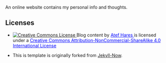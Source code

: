 An online website contains my personal info and thoughts.  

## Licenses
- <a rel="license" href="http://creativecommons.org/licenses/by-nc-sa/4.0/">
    <img alt="Creative Commons License" style="border-width:0" src="https://i.creativecommons.org/l/by-nc-sa/4.0/88x31.png" />
    </a>
    <span xmlns:dct="http://purl.org/dc/terms/" property="dct:title">Blog content</span>
    by 
    <a style="color:#0004ff" xmlns:cc="http://creativecommons.org/ns#" href="https://atefhares.github.io/" property="cc:attributionName" rel="cc:attributionURL"> Atef Hares
    </a> is licensed under a
    <a style="color:#0004ff" rel="license" href="http://creativecommons.org/licenses/by-nc-sa/4.0/">Creative Commons Attribution-NonCommercial-ShareAlike 4.0 International License
    </a>

- This is template is originally forked from [Jekyll-Now](https://github.com/barryclark/jekyll-now).
